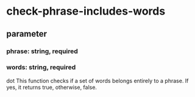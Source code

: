 # check-phrase-includes-words

## parameter
### phrase: string, required
### words: string, required

dot This function checks if a set of words belongs entirely to a phrase. If yes, it returns true, otherwise, false.
